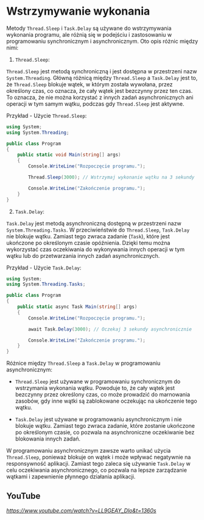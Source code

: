# Wstrzymywanie wykonania

Metody `Thread.Sleep` i `Task.Delay` są używane do wstrzymywania wykonania programu, ale różnią się w podejściu i zastosowaniu w programowaniu synchronicznym i asynchronicznym. Oto opis różnic między nimi:

1. `Thread.Sleep`:

`Thread.Sleep` jest metodą synchroniczną i jest dostępna w przestrzeni nazw `System.Threading`. Główną różnicą między `Thread.Sleep` a `Task.Delay` jest to, że `Thread.Sleep` blokuje wątek, w którym została wywołana, przez określony czas, co oznacza, że cały wątek jest bezczynny przez ten czas. To oznacza, że nie można korzystać z innych zadań asynchronicznych ani operacji w tym samym wątku, podczas gdy `Thread.Sleep` jest aktywne.

Przykład - Użycie `Thread.Sleep`:

```csharp
using System;
using System.Threading;

public class Program
{
    public static void Main(string[] args)
    {
        Console.WriteLine("Rozpoczęcie programu.");

        Thread.Sleep(3000); // Wstrzymaj wykonanie wątku na 3 sekundy

        Console.WriteLine("Zakończenie programu.");
    }
}
```

2. `Task.Delay`:

`Task.Delay` jest metodą asynchroniczną dostępną w przestrzeni nazw `System.Threading.Tasks`. W przeciwieństwie do `Thread.Sleep`, `Task.Delay` nie blokuje wątku. Zamiast tego zwraca zadanie (`Task`), które jest ukończone po określonym czasie opóźnienia. Dzięki temu można wykorzystać czas oczekiwania do wykonywania innych operacji w tym wątku lub do przetwarzania innych zadań asynchronicznych.

Przykład - Użycie `Task.Delay`:

```csharp
using System;
using System.Threading.Tasks;

public class Program
{
    public static async Task Main(string[] args)
    {
        Console.WriteLine("Rozpoczęcie programu.");

        await Task.Delay(3000); // Oczekaj 3 sekundy asynchronicznie

        Console.WriteLine("Zakończenie programu.");
    }
}
```

Różnice między `Thread.Sleep` a `Task.Delay` w programowaniu asynchronicznym:

- `Thread.Sleep` jest używane w programowaniu synchronicznym do wstrzymania wykonania wątku. Powoduje to, że cały wątek jest bezczynny przez określony czas, co może prowadzić do marnowania zasobów, gdy inne wątki są zablokowane oczekując na ukończenie tego wątku.

- `Task.Delay` jest używane w programowaniu asynchronicznym i nie blokuje wątku. Zamiast tego zwraca zadanie, które zostanie ukończone po określonym czasie, co pozwala na asynchroniczne oczekiwanie bez blokowania innych zadań.

W programowaniu asynchronicznym zawsze warto unikać użycia `Thread.Sleep`, ponieważ blokuje on wątek i może wpływać negatywnie na responsywność aplikacji. Zamiast tego zaleca się używanie `Task.Delay` w celu oczekiwania asynchronicznego, co pozwala na lepsze zarządzanie wątkami i zapewnienie płynnego działania aplikacji.


## YouTube

*https://www.youtube.com/watch?v=LL9GEAY_Dlo&t=1360s*
